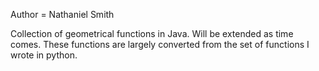 Author = Nathaniel Smith

Collection of geometrical functions in Java. Will be extended as time comes.
These functions are largely converted from the set of functions I wrote in python.

